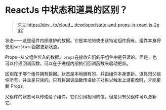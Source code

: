 # ReactJs 中状态和道具的区别？

> 原文:[https://dev . to/cloud _ developer/state-and-props-in-react js-2g 42](https://dev.to/cloud_developr/what-is-the-difference-between-state-and-props-in-reactjs-2g42)

状态——这是组件内部维护的数据。它是本地的或由该特定组件拥有。组件本身将使用`setState`函数更新状态。

Props -从父组件传入的数据。`props`在接收它们的子组件中是只读的。但是，也可以传递回调函数，可以在子进程内部执行回调函数来启动更新。

区别在于哪个组件拥有数据。状态是本地拥有的，并由组件本身更新。道具归父组件所有，并且是只读的。只有将回调函数传递给子对象以触发上游更改时，才能更新 Props。

父组件的状态可以传递给子组件。它们引用相同的值，但是只有父组件可以更新它。